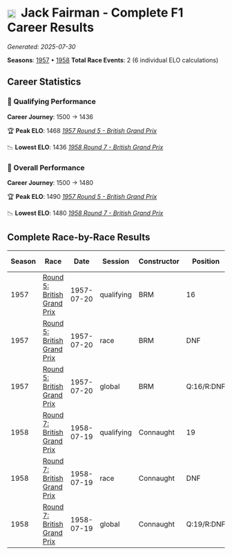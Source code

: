 # <img src="https://upload.wikimedia.org/wikipedia/commons/thumb/8/83/Flag_of_the_United_Kingdom_%283-5%29.svg/512px-Flag_of_the_United_Kingdom_%283-5%29.svg.png?20250726143817" alt="United Kingdom" width="20" height="auto" style="vertical-align: middle; margin-right: 5px;" onerror="this.outerHTML='🇬🇧'; this.style.marginRight='5px';"/> Jack Fairman - Complete F1 Career Results

*Generated: 2025-07-30*

**Seasons**: [1957](../seasons/1957-season-report.md) • [1958](../seasons/1958-season-report.md)
**Total Race Events**: 2 (6 individual ELO calculations)

## Career Statistics

### 🏁 Qualifying Performance
**Career Journey**: 1500 → 1436

🏆 **Peak ELO**: 1468
   *[1957 Round 5 - British Grand Prix](../seasons/1957-season-report.md#round-5-british-grand-prix)*

📉 **Lowest ELO**: 1436
   *[1958 Round 7 - British Grand Prix](../seasons/1958-season-report.md#round-7-british-grand-prix)*

### 🌟 Overall Performance
**Career Journey**: 1500 → 1480

🏆 **Peak ELO**: 1490
   *[1957 Round 5 - British Grand Prix](../seasons/1957-season-report.md#round-5-british-grand-prix)*

📉 **Lowest ELO**: 1480
   *[1958 Round 7 - British Grand Prix](../seasons/1958-season-report.md#round-7-british-grand-prix)*


## Complete Race-by-Race Results

| Season | Race | Date | Session | Constructor | Position | Starting ELO | ELO Change | Final ELO | Teammate |
|--------|------|------|---------|-------------|----------|--------------|------------|-----------|----------|
| 1957 | [Round 5: British Grand Prix](../seasons/1957-season-report.md#round-5-british-grand-prix) | 1957-07-20 | qualifying | BRM | 16 | 1500 | -32 | 1468 | <img src="https://upload.wikimedia.org/wikipedia/commons/thumb/8/83/Flag_of_the_United_Kingdom_%283-5%29.svg/512px-Flag_of_the_United_Kingdom_%283-5%29.svg.png?20250726143817" alt="United Kingdom" width="20" height="auto" style="vertical-align: middle; margin-right: 5px;" onerror="this.outerHTML='🇬🇧'; this.style.marginRight='5px';"/> Les Leston |
| 1957 | [Round 5: British Grand Prix](../seasons/1957-season-report.md#round-5-british-grand-prix) | 1957-07-20 | race | BRM | DNF | 1500 | N/A | 1500 | <img src="https://upload.wikimedia.org/wikipedia/commons/thumb/8/83/Flag_of_the_United_Kingdom_%283-5%29.svg/512px-Flag_of_the_United_Kingdom_%283-5%29.svg.png?20250726143817" alt="United Kingdom" width="20" height="auto" style="vertical-align: middle; margin-right: 5px;" onerror="this.outerHTML='🇬🇧'; this.style.marginRight='5px';"/> Les Leston |
| 1957 | [Round 5: British Grand Prix](../seasons/1957-season-report.md#round-5-british-grand-prix) | 1957-07-20 | global | BRM | Q:16/R:DNF | 1500 | -10 | 1490 | <img src="https://upload.wikimedia.org/wikipedia/commons/thumb/8/83/Flag_of_the_United_Kingdom_%283-5%29.svg/512px-Flag_of_the_United_Kingdom_%283-5%29.svg.png?20250726143817" alt="United Kingdom" width="20" height="auto" style="vertical-align: middle; margin-right: 5px;" onerror="this.outerHTML='🇬🇧'; this.style.marginRight='5px';"/> Les Leston |
| 1958 | [Round 7: British Grand Prix](../seasons/1958-season-report.md#round-7-british-grand-prix) | 1958-07-19 | qualifying | Connaught | 19 | 1468 | -32 | 1436 | <img src="https://upload.wikimedia.org/wikipedia/commons/thumb/8/83/Flag_of_the_United_Kingdom_%283-5%29.svg/512px-Flag_of_the_United_Kingdom_%283-5%29.svg.png?20250726143817" alt="United Kingdom" width="20" height="auto" style="vertical-align: middle; margin-right: 5px;" onerror="this.outerHTML='🇬🇧'; this.style.marginRight='5px';"/> Ivor Bueb |
| 1958 | [Round 7: British Grand Prix](../seasons/1958-season-report.md#round-7-british-grand-prix) | 1958-07-19 | race | Connaught | DNF | 1500 | N/A | 1500 | <img src="https://upload.wikimedia.org/wikipedia/commons/thumb/8/83/Flag_of_the_United_Kingdom_%283-5%29.svg/512px-Flag_of_the_United_Kingdom_%283-5%29.svg.png?20250726143817" alt="United Kingdom" width="20" height="auto" style="vertical-align: middle; margin-right: 5px;" onerror="this.outerHTML='🇬🇧'; this.style.marginRight='5px';"/> Ivor Bueb |
| 1958 | [Round 7: British Grand Prix](../seasons/1958-season-report.md#round-7-british-grand-prix) | 1958-07-19 | global | Connaught | Q:19/R:DNF | 1490 | -10 | 1480 | <img src="https://upload.wikimedia.org/wikipedia/commons/thumb/8/83/Flag_of_the_United_Kingdom_%283-5%29.svg/512px-Flag_of_the_United_Kingdom_%283-5%29.svg.png?20250726143817" alt="United Kingdom" width="20" height="auto" style="vertical-align: middle; margin-right: 5px;" onerror="this.outerHTML='🇬🇧'; this.style.marginRight='5px';"/> Ivor Bueb |
